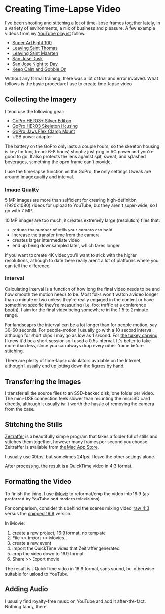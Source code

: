 <!-- title: Creating Time-Lapse Video -->
<!-- categories: howto -->
<!-- tags: video,time lapse,youtube,gopro,imovie,zeitraffer -->
<!-- published: 2014-11-28T09:39:00-05:00 -->
<!-- updated: 2016-11-25T08:45:00-05:00 -->
<!-- summary: A brief tutorial on creating time-lapse video with a GoPro camera, Zeitraffer, and iMovie. -->

# Creating Time-Lapse Video

I've been shooting and stitching a lot of time-lapse frames together lately, in a variety of environments, a mix of business and pleasure. A few example videos from my [YouTube playlist](https://www.youtube.com/playlist?list=PLBm3S-aCMv3SLd0P5eUh_WxYY7ndEQMdL) follow.

* [Super Art Fight 100](https://www.youtube.com/watch?v=UCXOkGh14vI)
* [Leaving Saint Thomas](https://www.youtube.com/watch?v=V2cZ1iXeixE)
* [Leaving Saint Maarten](https://www.youtube.com/watch?v=laoMweE5Puk)
* [San Jose Dusk](https://www.youtube.com/watch?v=E1mHu2PYKnM)
* [San Jose Night to Day](https://www.youtube.com/watch?v=sKZugTRkxAk)
* [Keep Calm and Gobble On](https://www.youtube.com/watch?v=k0VW5L6x6yE)

Without any formal training, there was a lot of trial and error involved. What follows is the basic procedure I use to create time-lapse video.

## Collecting the Imagery

I tend use the following gear:

* [GoPro HERO3+ Silver Edition](https://www.amazon.com/dp/B00F3F0EIU/?tag=v2mdc-20)
* [GoPro HERO3 Skeleton Housing](https://www.amazon.com/dp/B00CSQYVWM/?tag=v2mdc-20)
* [GoPro Jaws Flex Clamp Mount](https://www.amazon.com/dp/B00F19Q2R0/?tag=v2mdc-20)
* USB power adapter

The battery on the GoPro only lasts a couple hours, so the skeleton housing is key for long (read: 6-8 hours) shoots; just plug in AC power and you're good to go. It also protects the lens against spit, sweat, and splashed beverages, something the open frame can't provide.

I use the time-lapse function on the GoPro, the only settings I tweak are around image quality and interval.

### Image Quality

5 MP images are more than sufficient for creating high-definition (1920x1080) videos for upload to YouTube, but they aren't super-wide, so I go with 7 MP.

10 MP images are too much, it creates extremely large (resolution) files that:

* reduce the number of stills your camera can hold
* increase the transfer time from the camera
* creates larger intermediate video
* end up being downsampled later, which takes longer

If you want to create 4K video you'll want to stick with the higher resolutions, although to date there really aren't a lot of platforms where you can tell the difference.

### Interval

Calculating interval is a function of how long the final video needs to be and how smooth the motion needs to be. Most folks won't watch a video longer than a minute or two unless they're really engaged in the content or have something specific they're measuring (i.e. [foot traffic at a conference booth](https://www.youtube.com/watch?v=8KbXxE-7yao)). I aim for the final video being somewhere in the 1.5 to 2 minute range.

For landscapes the interval can be a lot longer than for people-motion, say 30-60 seconds. For people-motion I usually go with a 10 second interval, although for short clips I may go as low as 1 second. For [the turkey carving](https://www.youtube.com/watch?v=k0VW5L6x6yE), I knew it'd be a short session so I used a 0.5s interval. It's better to take more than less, since you can always drop every other frame before stitching.

There are plenty of time-lapse calculators available on the Internet, although I usually end up jotting down the figures by hand.

## Transferring the Images

I transfer all the source files to an SSD-backed disk, one folder per video. The mini-USB connection feels slower than mounting the microSD card directly, although it usually isn't worth the hassle of removing the camera from the case.

## Stitching the Stills

[Zeitraffer](http://zeitraffer.veronicasoft.com/) is a beautifully simple program that takes a folder full of stills and stitches them together, however many frames per second you choose. Zeitraffer is available from [the Mac App Store](https://itunes.apple.com/us/app/zeitraffer/id572526628?mt=12).

I usually use 30fps, but sometimes 24fps. I leave the other settings alone.

After processing, the result is a QuickTime video in 4:3 format.

## Formatting the Video

To finish the thing, I use [iMovie](https://www.apple.com/mac/imovie/) to reformat/crop the video into 16:9 (as preferred by YouTube and modern televisions).

For comparison, consider this behind the scenes mixing video: [raw 4:3](https://www.youtube.com/watch?v=8rE8rKwFTs4) versus the [cropped 16:9](https://www.youtube.com/watch?v=wPLruEuwIlc) version.

In iMovie:

1. create a new project, 16:9 format, no template
2. File >> Import >> Movies…
2. create a new event
3. import the QuickTime video that Zeitraffer generated
4. crop the video down to 16:9 format
5. Share >> Export movie

The result is a QuickTime video in 16:9 format, sans sound, but otherwise suitable for upload to YouTube.

## Adding Audio

I usually find royalty-free music on YouTube and add it after-the-fact. Nothing fancy, there.
